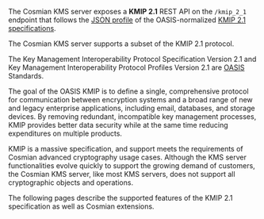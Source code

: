 The Cosmian KMS server exposes a **KMIP 2.1** REST API on the `/kmip_2_1` endpoint that follows
the [JSON profile](https://docs.oasis-open.org/kmip/kmip-profiles/v2.1/os/kmip-profiles-v2.1-os.html#_Toc32324415)
of
the
OASIS-normalized [KMIP 2.1 specifications](https://docs.oasis-open.org/kmip/kmip-spec/v2.1/cs01/kmip-spec-v2.1-cs01.html).

The Cosmian KMS server supports a subset of the KMIP 2.1 protocol.

The Key Management Interoperability Protocol Specification Version 2.1 and Key Management Interoperability Protocol
Profiles Version 2.1 are [OASIS](https://www.oasis-open.org/) Standards.

The goal of the OASIS KMIP is to define a single, comprehensive protocol for communication between encryption systems
and a broad range of new and legacy enterprise applications, including email, databases, and storage devices. By
removing redundant, incompatible key management processes, KMIP provides better data security while at the same time
reducing expenditures on multiple products.

KMIP is a massive specification, and support meets the requirements of Cosmian advanced cryptography usage cases.
Although the KMS server functionalities evolve quickly to support the growing demand of customers,
the Cosmian KMS server, like most KMS servers, does not support all cryptographic objects and operations.

The following pages describe the supported features of the KMIP 2.1 specification as well as Cosmian extensions.
